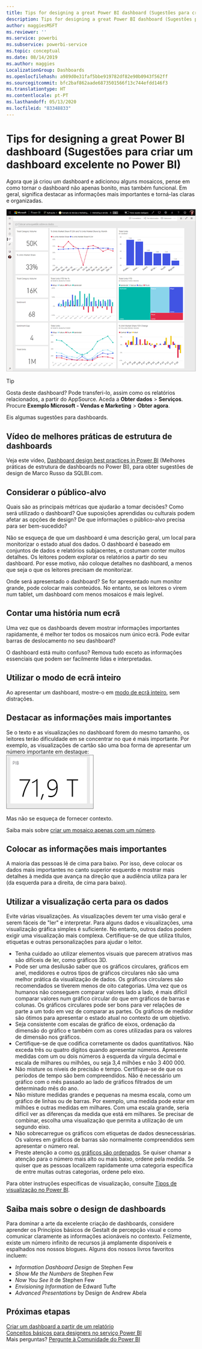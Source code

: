 ```yaml
---
title: Tips for designing a great Power BI dashboard (Sugestões para criar um dashboard excelente no Power BI)
description: Tips for designing a great Power BI dashboard (Sugestões para criar um dashboard excelente no Power BI)
author: maggiesMSFT
ms.reviewer: ''
ms.service: powerbi
ms.subservice: powerbi-service
ms.topic: conceptual
ms.date: 08/14/2019
ms.author: maggies
LocalizationGroup: Dashboards
ms.openlocfilehash: a989d0e31faf5bbe919782df82e90b0943f562ff
ms.sourcegitcommit: bfc2baf862aade6873501566f13c744efdd146f3
ms.translationtype: HT
ms.contentlocale: pt-PT
ms.lasthandoff: 05/13/2020
ms.locfileid: "83348833"
---
```

# <a name="tips-for-designing-a-great-power-bi-dashboard"></a>Tips for designing a great Power BI dashboard (Sugestões para criar um dashboard excelente no Power BI)
Agora que já criou um dashboard e adicionou alguns mosaicos, pense em como tornar o dashboard não apenas bonito, mas também funcional. Em geral, significa destacar as informações mais importantes e torná-las claras e organizadas.

![Dashboard de exemplo de marketing e vendas](media/service-dashboards-design-tips/power-bi-marketing-sample-dashboard.png)

> [!TIP]
> Gosta deste dashboard? Pode transferi-lo, assim como os relatórios relacionados, a partir do AppSource. Aceda a **Obter dados** > **Serviços**. Procure **Exemplo Microsoft - Vendas e Marketing** > **Obter agora**.

Eis algumas sugestões para dashboards.

## <a name="dashboard-design-best-practices-video"></a>Vídeo de melhores práticas de estrutura de dashboards

Veja este vídeo, [Dashboard design best practices in Power BI](https://www.youtube.com/watch?v=-tdkUYrzrio) (Melhores práticas de estrutura de dashboards no Power BI), para obter sugestões de design de Marco Russo da SQLBI.com.

## <a name="consider-your-audience"></a>Considerar o público-alvo
Quais são as principais métricas que ajudarão a tomar decisões? Como será utilizado o dashboard? Que suposições aprendidas ou culturais podem afetar as opções de design? De que informações o público-alvo precisa para ser bem-sucedido?

Não se esqueça de que um dashboard é uma descrição geral, um local para monitorizar o estado atual dos dados. O dashboard é baseado em conjuntos de dados e relatórios subjacentes, e costumam conter muitos detalhes. Os leitores podem explorar os relatórios a partir do seu dashboard. Por esse motivo, não coloque detalhes no dashboard, a menos que seja o que os leitores precisam de monitorizar.

Onde será apresentado o dashboard? Se for apresentado num monitor grande, pode colocar mais conteúdos. No entanto, se os leitores o virem num tablet, um dashboard com menos mosaicos é mais legível.

## <a name="tell-a-story-on-one-screen"></a>Contar uma história num ecrã
Uma vez que os dashboards devem mostrar informações importantes rapidamente, é melhor ter todos os mosaicos num único ecrã. Pode evitar barras de deslocamento no seu dashboard?

O dashboard está muito confuso?  Remova tudo exceto as informações essenciais que podem ser facilmente lidas e interpretadas.

## <a name="make-use-of-full-screen-mode"></a>Utilizar o modo de ecrã inteiro
Ao apresentar um dashboard, mostre-o em [modo de ecrã inteiro](../consumer/end-user-focus.md), sem distrações.

## <a name="accent-the-most-important-information"></a>Destacar as informações mais importantes
Se o texto e as visualizações no dashboard forem do mesmo tamanho, os leitores terão dificuldade em se concentrar no que é mais importante. Por exemplo, as visualizações de cartão são uma boa forma de apresentar um número importante em destaque:  
![Visualização de cartão](media/service-dashboards-design-tips/pbi_card.png)

Mas não se esqueça de fornecer contexto.  

Saiba mais sobre [criar um mosaico apenas com um número](../visuals/power-bi-visualization-card.md).

## <a name="place-the-most-important-information"></a>Colocar as informações mais importantes
A maioria das pessoas lê de cima para baixo. Por isso, deve colocar os dados mais importantes no canto superior esquerdo e mostrar mais detalhes à medida que avança na direção que a audiência utiliza para ler (da esquerda para a direita, de cima para baixo).

## <a name="use-the-right-visualization-for-the-data"></a>Utilizar a visualização certa para os dados
Evite várias visualizações.  As visualizações devem ter uma visão geral e serem fáceis de "ler" e interpretar.  Para alguns dados e visualizações, uma visualização gráfica simples é suficiente. No entanto, outros dados podem exigir uma visualização mais complexa. Certifique-se de que utiliza títulos, etiquetas e outras personalizações para ajudar o leitor.  

* Tenha cuidado ao utilizar elementos visuais que parecem atrativos mas são difíceis de ler, como gráficos 3D. 
* Pode ser uma desilusão saber que os gráficos circulares, gráficos em anel, medidores e outros tipos de gráficos circulares não são uma melhor prática da visualização de dados. Os gráficos circulares são recomendados se tiverem menos de oito categorias. Uma vez que os humanos não conseguem comparar valores lado a lado, é mais difícil comparar valores num gráfico circular do que em gráficos de barras e colunas. Os gráficos circulares pode ser bons para ver relações de parte a um todo em vez de comparar as partes. Os gráficos de medidor são ótimos para apresentar o estado atual no contexto de um objetivo.
* Seja consistente com escalas de gráfico de eixos, ordenação da dimensão do gráfico e também com as cores utilizadas para os valores de dimensão nos gráficos.
* Certifique-se de que codifica corretamente os dados quantitativos. Não exceda três ou quatro dígitos quando apresentar números. Apresente medidas com um ou dois números à esquerda da vírgula decimal e escala de milhares ou milhões, ou seja 3,4 milhões e não 3 400 000.
* Não misture os níveis de precisão e tempo. Certifique-se de que os períodos de tempo são bem compreendidos. Não é necessário um gráfico com o mês passado ao lado de gráficos filtrados de um determinado mês do ano.
* Não misture medidas grandes e pequenas na mesma escala, como um gráfico de linhas ou de barras. Por exemplo, uma medida pode estar em milhões e outras medidas em milhares. Com uma escala grande, seria difícil ver as diferenças da medida que está em milhares. Se precisar de combinar, escolha uma visualização que permita a utilização de um segundo eixo.
* Não sobrecarregue os gráficos com etiquetas de dados desnecessárias. Os valores em gráficos de barras são normalmente compreendidos sem apresentar o número real.
* Preste atenção a como [os gráficos são ordenados](../consumer/end-user-change-sort.md). Se quiser chamar a atenção para o número mais alto ou mais baixo, ordene pela medida. Se quiser que as pessoas localizem rapidamente uma categoria específica de entre muitas outras categorias, ordene pelo eixo.  

Para obter instruções específicas de visualização, consulte [Tipos de visualização no Power BI](../visuals/power-bi-visualization-types-for-reports-and-q-and-a.md).  

## <a name="learn-more-about-dashboard-design"></a>Saiba mais sobre o design de dashboards
Para dominar a arte da excelente criação de dashboards, considere aprender os Princípios básicos de Gestalt de percepção visual e como comunicar claramente as informações acionáveis no contexto. Felizmente, existe um número infinito de recursos já amplamente disponíveis e espalhados nos nossos blogues. Alguns dos nossos livros favoritos incluem:

* *Information Dashboard Design* de Stephen Few  
* *Show Me the Numbers* de Stephen Few  
* *Now You See It* de Stephen Few  
* *Envisioning Information* de Edward Tufte  
* *Advanced Presentations* by Design de Andrew Abela   

## <a name="next-steps"></a>Próximas etapas
[Criar um dashboard a partir de um relatório](service-dashboard-create.md)  
[Conceitos básicos para designers no serviço Power BI](../fundamentals/service-basic-concepts.md)  
Mais perguntas? [Pergunte à Comunidade do Power BI](https://community.powerbi.com/)
